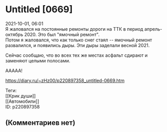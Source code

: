 Untitled [0669]
===============

  
2021-10-01, 06:01  
 Я жаловался на постоянные ремонты дороги на ТТК в период апрель-октябрь 2020. Это был "ямочный ремонт".   
 Потом я жаловался, что как только снег стаял -- ямочный ремонт развалился, и появились дыры. Эти дыры заделали весной 2021.   
   
 Сейчас сообщаю, что во всех тех же местах асфальт сдирают и заменяют целыми полосами.   
   
 ААААА!   
  
<https://diary.ru/~zHz00/p220897358_untitled-0669.htm>  
  
Теги:  
[[Крик души]]  
[[Автомобили]]  
ID: p220897358  


(Комментариев нет)
------------------